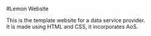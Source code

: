 #Lemon Website 

This is the template website for a data service provider. <br> 
It is made using HTML and CSS, it incorporates AoS. 
